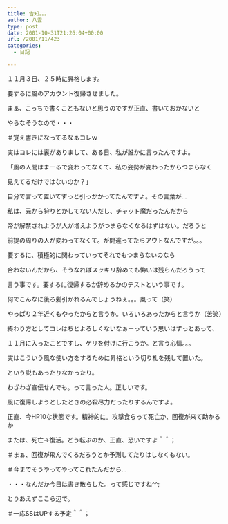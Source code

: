 ```yaml
---
title: 告知。。。
author: 八雲
type: post
date: 2001-10-31T21:26:04+00:00
url: /2001/11/423
categories:
  - 日記

---
```

１１月３日、２５時に昇格します。

要するに風のアカウント復帰させました。
  
まぁ、こっちで書くこともないと思うのですが正直、書いておかないと
  
やらなそうなので・・・
  
＃覚え書きになってるなぁコレｗ

実はコレには裏がありまして、ある日、私が誰かに言ったんですよ。

「風の人間はまーるで変わってなくて、私の姿勢が変わったからつまらなく
  
見えてるだけではないのか？」

自分で言って置いてずっと引っかかってたんですよ。その言葉が…
  
私は、元から狩りとかしてない人だし、チャット魔だったんだから
  
帝が解禁されようが人が増えようがつまらなくなるはずはない。だろうと
  
前提の周りの人が変わってなくて。が間違ってたらアウトなんですが。。。
  
要するに、積極的に関わっていってそれでもつまらないのなら
  
合わないんだから、そうなればスッキリ辞めても悔いは残らんだろうって
  
言う事です。要するに復帰するか辞めるかのテストという事です。
  
何でこんなに後ろ髪引かれるんでしょうねぇ。。。風って（笑）
  
やっぱり２年近くもやったからと言うか。いろいろあったからと言うか（苦笑）
  
終わり方としてコレはちとよろしくないなぁーっていう思いはずっとあって、
  
１１月に入ったことですし、ケリを付けに行こうか。と言う心情。。。

実はこういう風な使い方をするために昇格という切り札を残して置いた。
  
という説もあったりなかったり。
  
わざわざ宣伝せんでも。って言った人。正しいです。
  
風に復帰しようとしたときの必殺尽力だったりするんですよ。
  
正直、今HP10な状態です。精神的に。攻撃食らって死亡か、回復が来て助かるか
  
または、死亡→復活。どう転ぶのか、正直、恐いですよ＾＾；
  
＃まぁ、回復が飛んでくるだろうとか予測してたりはしなくもない。
  
＃今までそうやってやってこれたんだから…

・・・なんだか今日は書き散らした。って感じですね^^;
  
とりあえずここら辺で。
  
＃一応SSはUPする予定＾＾；